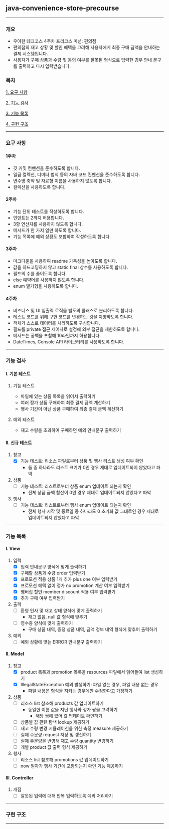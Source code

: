## java-convenience-store-precourse

---

### 개요

* 우아한 테크코스 4주차 프리코스 미션: 편의점
* 편의점의 재고 상황 및 할인 혜택을 고려해 사용자에게 최종 구매 금액을 안내하는 결제 시스템입니다.
* 사용자가 구매 상품과 수량 및 동의 여부를 잘못된 형식으로 입력한 경우 안내 문구를 출력하고 다시 입력받습니다.

### 목차

[1. 요구 사항](#요구-사항)

[2. 기능 검사](#기능-검사)

[3. 기능 목록](#기능-목록)

[4. 구현 구조](#구현-구조)

---

### 요구 사항

#### 1주차

- 깃 커밋 컨벤션을 준수하도록 합니다.
- 일급 컬렉션, 디미터 법칙 등의 자바 코드 컨벤션을 준수하도록 합니다.
- 변수명 축약 및 자료형 이름을 사용하지 않도록 합니다.
- 컬렉션을 사용하도록 합니다.

#### 2주차

- 기능 단위 테스트를 작성하도록 합니다.
- 인덴트는 2까지 허용합니다.
- 3항 연산자를 사용하지 않도록 합니다.
- 메서드가 한 가지 일만 하도록 합니다.
- 기능 목록에 예외 상황도 포함하여 작성하도록 합니다.

#### 3주차

- 마크다운을 사용하여 readme 가독성을 높이도록 합니다.
- 값을 하드코딩하지 않고 static final 상수를 사용하도록 합니다.
- 필드의 수를 줄이도록 합니다.
- else 예약어를 사용하지 않도록 합니다.
- enum 열거형을 사용하도록 합니다.

#### 4주차

- 비즈니스 및 UI 입출력 로직을 별도의 클래스로 분리하도록 합니다.
- 테스트 코드를 위해 구현 코드를 변경하는 것을 지양하도록 합니다.
- 객체가 스스로 데이터를 처리하도록 구성합니다.
- 필드를 private 접근 제어자로 설정해 외부 접근을 제한하도록 합니다.
- 메서드는 공백을 포함해 10라인까지 허용합니다.
- DateTimes, Console API 라이브러리를 사용하도록 합니다.

---

### 기능 검사

#### I. 기본 테스트

1. 기능 테스트
    - 파일에 있는 상품 목록을 읽어서 출력하기
    - 여러 정가 상품 구매하여 최종 결제 금액 계산하기
    - 행사 기간이 아닌 상품 구매하여 최종 결제 금액 계산하기

2. 예외 테스트
    - 재고 수량을 초과하여 구매하면 예외 안내문구 출력하기

#### II. 신규 테스트

1. 창고
    - [x] 기능 테스트: 리소스 파일로부터 상품 및 행사 리스트 생성 여부 확인
        - 둘 중 하나라도 리스트 크기가 0인 경우 제대로 업데이트되지 않았다고 파악

2. 상품
    - [ ] 기능 테스트: 리스트로부터 상품 enum 업데이트 되는지 확인
        - 전체 상품 금액 합산이 0인 경우 제대로 업데이트되지 않았다고 파악

3. 행사
    - [ ] 기능 테스트: 리스트로부터 행사 enum 업데이트 되는지 확인
        - 전체 행사 시작 및 종료일 중 하나라도 0 초기화 값 그대로인 경우 제대로 업데이트되지 않았다고 파악

---

### 기능 목록

#### I. View

1. 입력
    - [x] 입력 안내문구 양식에 맞게 출력하기
    - [x] 구매할 상품과 수량 order 입력받기
    - [x] 프로모션 적용 상품 1개 추가 plus one 여부 입력받기
    - [x] 프로모션 혜택 없이 정가 no promotion 계산 여부 입력받기
    - [x] 멤버십 할인 member discount 적용 여부 입력받기
    - [x] 추가 구매 여부 입력받기

2. 출력
    - [ ] 환영 인사 및 재고 상태 양식에 맞게 출력하기
        - 재고 없음, null 값 형식에 맞추기
    - [ ] 영수증 양식에 맞게 출력하기
        - 구매 상품 내역, 증정 상품 내역, 금액 정보 내역 형식에 맞추어 출력하기

3. 예외
    - [ ] 예외 상황에 맞는 ERROR 안내문구 출력하기

#### II. Model

1. 창고
    - [x] product 목록과 promotion 목록을 resources 파일에서 읽어들여 list 생성하기
    - [x] IllegalStateException 예외 발생하기: 파일 없는 경우, 파일 내용 없는 경우
        - 파일 내용은 형식을 지키는 경우에만 수정한다고 가정하기

2. 상품
    - [ ] 리소스 list 참조해 products 값 업데이트하기
        - 동일한 이름 값을 지닌 행사와 정가 쌍을 고려하기
            - 해당 쌍에 있어 값 업데이트 확인하기
    - [ ] 상품별 값 관련 탐색 lookup 제공하기
    - [ ] 재고 수량 변경 시뮬레이션을 위한 측정 measure 제공하기
    - [ ] 실제 주문량 request 저장 및 갱신하기
    - [ ] 실제 주문량을 반영해 재고 수량 quantity 변경하기
    - [ ] 개별 product 값 출력 형식 제공하기

3. 행사
    - [ ] 리소스 list 참조해 promotions 값 업데이트하기
    - [ ] now 일자가 행사 기간에 포함되는지 확인 기능 제공하기

#### III. Controller

1. 개점
    - [ ] 잘못된 입력에 대해 반복 입력하도록 예외 처리하기

---

### 구현 구조

---